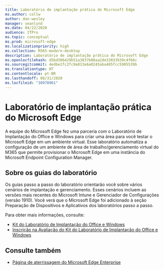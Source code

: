 ```yaml
---
title: Laboratório de implantação prática do Microsoft Edge
ms.author: collw
author: dan-wesley
manager: seanlynd
ms.date: 04/22/2020
audience: ITPro
ms.topic: conceptual
ms.prod: microsoft-edge
ms.localizationpriority: high
ms.collection: M365-modern-desktop
description: Laboratório de implantação prática do Microsoft Edge
ms.openlocfilehash: d5bd306429b51a3837b08aa2de33033939c4f66c
ms.sourcegitcommit: 4edbe2fc2fc9a013e6a0245aba485fcc5905539b
ms.translationtype: HT
ms.contentlocale: pt-BR
ms.lasthandoff: 08/31/2020
ms.locfileid: "10978961"
---
```

# Laboratório de implantação prática do Microsoft Edge

A equipe do Microsoft Edge fez uma parceria com o Laboratório de Implantação do Office e Windows para criar uma área para você testar o Microsoft Edge em um ambiente virtual. Esse laboratório automatiza a configuração de um ambiente de área de trabalho/gerenciamento virtual do M365 que permite provisionar o Microsoft Edge em uma instância do Microsoft Endpoint Configuration Manager.

## Sobre os guias do laboratório

Os guias passo a passo do laboratório orientarão você sobre vários cenários de implantação e gerenciamento. Esses cenários incluem as versões mais recentes do Microsoft Intune e Gerenciador de Configurações (versão 1910). Você verá que o Microsoft Edge foi adicionado à seção Preparação de Dispositivos e Aplicativos dos laboratórios passo a passo.

Para obter mais informações, consulte:

- [Kit do Laboratório de Implantação do Office e Windows](https://docs.microsoft.com/microsoft-365/enterprise/modern-desktop-deployment-and-management-lab?view=o365-worldwide)
- [Inscrição na Avaliação do Kit do Laboratório de Implantação do Office e Windows](https://www.microsoft.com/evalcenter/evaluate-lab-kit)

## Consulte também

- [Página de aterrissagem do Microsoft Edge Enterprise](https://aka.ms/EdgeEnterprise)